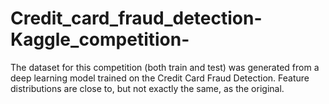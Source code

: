 # Credit_card_fraud_detection-Kaggle_competition-
The dataset for this competition (both train and test) was generated from a deep learning model trained on the Credit Card Fraud Detection. Feature distributions are close to, but not exactly the same, as the original.
